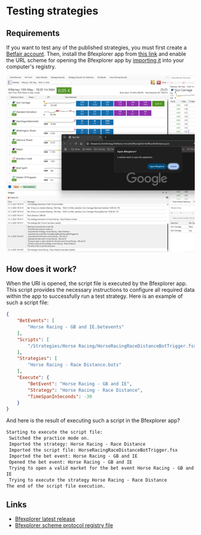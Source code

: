 # Testing strategies

## Requirements

If you want to test any of the published strategies, you must first create a [Betfair account](https://register.betfair.com/account/registration). Then, install the Bfexplorer app from [this link](https://drive.google.com/file/d/1_Ta7K3Spv9WoPV_m5GLzQvJm9x8GqN_J/view?usp=sharing) and enable the URL scheme for opening the Bfexplorer app by [importing it](blob:https://github.com/ede2902b-26b3-454a-baed-e42d09f87c25) into your computer's registry.

![Open Bfexplorer!](/docs/images/OpenBfexplorerURI.png "Open Bfexplorer")

## How does it work?

When the URI is opened, the script file is executed by the Bfexplorer app. This script provides the necessary instructions to configure all required data within the app to successfully run a test strategy.
Here is an example of such a script file:

```json
{
    "BetEvents": [
        "Horse Racing - GB and IE.betevents"
    ],
    "Scripts": [
        "/Strategies/Horse Racing/HorseRacingRaceDistanceBotTrigger.fsx"
    ],
    "Strategies": [
        "Horse Racing - Race Distance.bots"
    ],
    "Execute": {
        "BetEvent": "Horse Racing - GB and IE",
        "Strategy": "Horse Racing - Race Distance",
        "TimeSpanInSeconds": -30
    }
}
```

And here is the result of executing such a script in the Bfexplorer app?

```
Starting to execute the script file:
 Switched the practice mode on.
 Imported the strategy: Horse Racing - Race Distance
 Imported the script file: HorseRacingRaceDistanceBotTrigger.fsx
 Imported the bet event: Horse Racing - GB and IE
 Opened the bet event: Horse Racing - GB and IE
 Trying to open a valid market for the bet event Horse Racing - GB and IE
 Trying to execute the strategy Horse Racing - Race Distance
The end of the script file execution.
```

## Links

* [Bfexplorer latest release](http://Bfexplorer.net/Community/BlogContent/596#Bfexplorer%202025%20Preview)
* [Bfexplorer scheme protocol registry file](blob:https://github.com/ede2902b-26b3-454a-baed-e42d09f87c25)